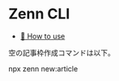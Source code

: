 # Zenn CLI

* [📘 How to use](https://zenn.dev/zenn/articles/zenn-cli-guide)

空の記事枠作成コマンドは以下。

npx zenn new:article
